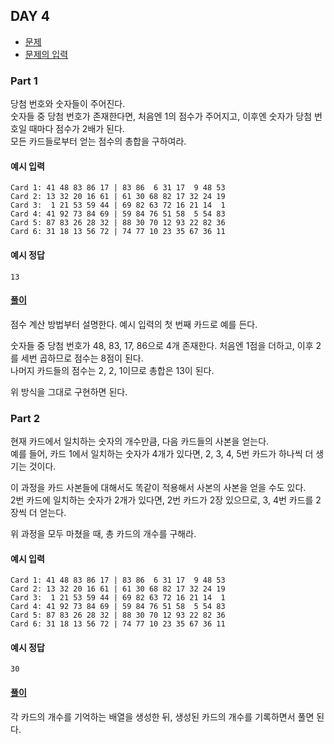 ## DAY 4

- [문제](https://adventofcode.com/2023/day/4)
- [문제의 입력](https://adventofcode.com/2023/day/4/input)

### Part 1

당첨 번호와 숫자들이 주어진다.  
숫자들 중 당첨 번호가 존재한다면, 처음엔 1의 점수가 주어지고, 이후엔 숫자가 당첨 번호일 때마다 점수가 2배가 된다.  
모든 카드들로부터 얻는 점수의 총합을 구하여라.

#### 예시 입력
```
Card 1: 41 48 83 86 17 | 83 86  6 31 17  9 48 53
Card 2: 13 32 20 16 61 | 61 30 68 82 17 32 24 19
Card 3:  1 21 53 59 44 | 69 82 63 72 16 21 14  1
Card 4: 41 92 73 84 69 | 59 84 76 51 58  5 54 83
Card 5: 87 83 26 28 32 | 88 30 70 12 93 22 82 36
Card 6: 31 18 13 56 72 | 74 77 10 23 35 67 36 11
```

#### 예시 정답
```
13
```

#### [풀이](part_one.cpp)

점수 계산 방법부터 설명한다. 예시 입력의 첫 번째 카드로 예를 든다.

숫자들 중 당첨 번호가 48, 83, 17, 86으로 4개 존재한다. 처음엔 1점을 더하고, 이후 2를 세번 곱하므로 점수는 8점이 된다.  
나머지 카드들의 점수는 2, 2, 1이므로 총합은 13이 된다.

위 방식을 그대로 구현하면 된다.

### Part 2

현재 카드에서 일치하는 숫자의 개수만큼, 다음 카드들의 사본을 얻는다.  
예를 들어, 카드 1에서 일치하는 숫자가 4개가 있다면, 2, 3, 4, 5번 카드가 하나씩 더 생기는 것이다.  

이 과정을 카드 사본들에 대해서도 똑같이 적용해서 사본의 사본을 얻을 수도 있다.  
2번 카드에 일치하는 숫자가 2개가 있다면, 2번 카드가 2장 있으므로, 3, 4번 카드를 2장씩 더 얻는다.  

위 과정을 모두 마쳤을 때, 총 카드의 개수를 구해라.

#### 예시 입력
```
Card 1: 41 48 83 86 17 | 83 86  6 31 17  9 48 53
Card 2: 13 32 20 16 61 | 61 30 68 82 17 32 24 19
Card 3:  1 21 53 59 44 | 69 82 63 72 16 21 14  1
Card 4: 41 92 73 84 69 | 59 84 76 51 58  5 54 83
Card 5: 87 83 26 28 32 | 88 30 70 12 93 22 82 36
Card 6: 31 18 13 56 72 | 74 77 10 23 35 67 36 11
```

#### 예시 정답
```
30
```

#### [풀이](part_two.cpp)

각 카드의 개수를 기억하는 배열을 생성한 뒤, 생성된 카드의 개수를 기록하면서 풀면 된다.